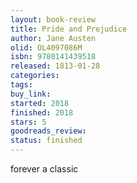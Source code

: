 ```yaml
---
layout: book-review
title: Pride and Prejudice
author: Jane Austen
olid: OL4097086M
isbn: 9780141439518
released: 1813-01-28
categories: 
tags: 
buy_link: 
started: 2018
finished: 2018
stars: 5
goodreads_review: 
status: finished
---
```

forever a classic